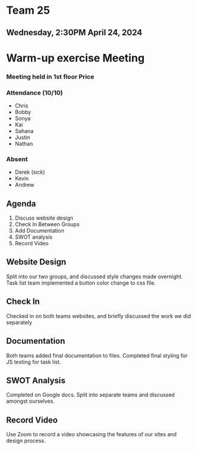 # Team 25
## Wednesday, 2:30PM April 24, 2024

# Warm-up exercise Meeting
### Meeting held in 1st floor Price

### Attendance (10/10)
- Chris
- Bobby
- Sonya
- Kai
- Sahana
- Justin
- Nathan


### Absent
- Derek (sick)
- Kevin
- Andrew


## Agenda
1. Discuss website design
2. Check In Between Groups
3. Add Documentation
4. SWOT analysis
5. Record Video


## Website Design
Split into our two groups, and discussed style changes made overnight. Task list team implemented a button color change to css file.


## Check In
Checked in on both teams websites, and briefly discussed the work we did separately


## Documentation
Both teams added final documentation to files. Completed final styling for JS testing for task list.


## SWOT Analysis
Completed on Google docs. Split into separate teams and discussed amongst ourselves.


## Record Video
Use Zoom to record a video showcasing the features of our sites and design process.
